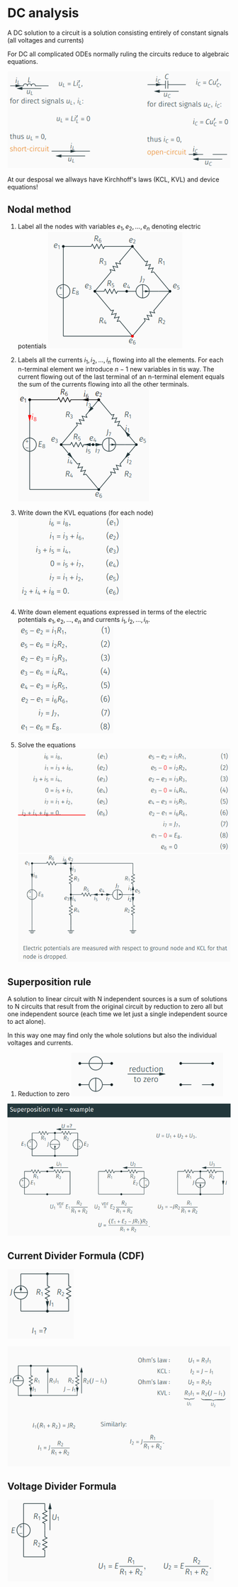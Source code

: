 # DC analysis
A DC solution to a circuit is a solution consisting entirely of constant signals (all voltages and currents)

For DC all complicated ODEs normally ruling the circuits reduce to algebraic equations.

![Pasted image 20221028102718](../attachments/Pasted%20image%2020221028102718.png)

At our desposal we allways have Kirchhoff's laws (KCL, KVL) and device equations!

## Nodal method
1. Label all the nodes with variables $e_1,e_2,...,e_n$ denoting electric potentials
![Pasted image 20221028103037](../attachments/Pasted%20image%2020221028103037.png)
2. Labels all the currents $i_1,i_2,...,i_n$ flowing into all the elements. For each n-terminal element we introduce $n-1$ new variables in tis way.
The current flowing out of the last terminal of an n-terminal element equals the sum of the currents flowing into all the other terminals.
![Pasted image 20221028103400](../attachments/Pasted%20image%2020221028103400.png)
3. Write down the KVL equations (for each node)
![Pasted image 20221028103621](../attachments/Pasted%20image%2020221028103621.png)

4. Write down element equations expressed in terms of the electric potentials $e_1,e_2,...,e_n$ and currents $i_1,i_2,...,i_n$.
![Pasted image 20221028103829](../attachments/Pasted%20image%2020221028103829.png)

5. Solve the equations
![Pasted image 20221028104024](../attachments/Pasted%20image%2020221028104024.png)
![Pasted image 20221028103950](../attachments/Pasted%20image%2020221028103950.png)

## Superposition rule
A solution to linear circuit with N independent sources is a sum of solutions to N circuits that result from the original circuit by reduction to zero all but one independent source (each time we let just a single independent source to act alone).

In this way one may find only the whole solutions but also the individual voltages and currents.

1. Reduction to zero
![Pasted image 20221028104554](../attachments/Pasted%20image%2020221028104554.png)

![Pasted image 20221028104649](../attachments/Pasted%20image%2020221028104649.png)

## Current Divider Formula (CDF)
![Pasted image 20221028104844](../attachments/Pasted%20image%2020221028104844.png)

![Pasted image 20221028104925](../attachments/Pasted%20image%2020221028104925.png)

## Voltage Divider Formula
![Pasted image 20221028105009](../attachments/Pasted%20image%2020221028105009.png)